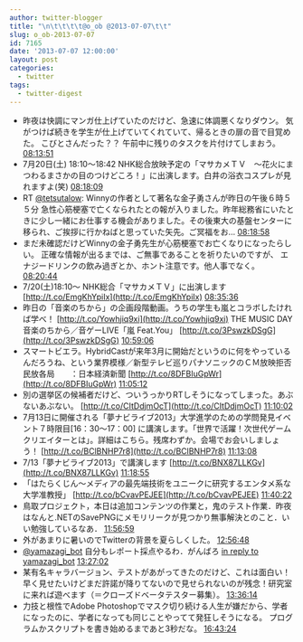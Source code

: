 ```yaml
---
author: twitter-blogger
title: "\n\t\t\t\t@o_ob @2013-07-07\t\t"
slug: o_ob-2013-07-07
id: 7165
date: '2013-07-07 12:00:00'
layout: post
categories:
  - twitter
tags:
  - twitter-digest
---
```


*   昨夜は快調にマンガ仕上げていたのだけど、急速に体調悪くなりダウン。 気がつけば続きを学生が仕上げていてくれていて、帰るときの扉の音で目覚めた。 こびとさんだった？？ 午前中に残りのタスクを片付けてしまおう。 [08:13:51](http://twitter.com/o_ob/statuses/353653047357997056)
*   7月20日(土) 18:10～18:42 NHK総合放映予定の「マサカメＴＶ　～花火にまつわるまさかの目のつけどころ！」に出演します。白井の浴衣コスプレが見れますよ(笑) [08:18:09](http://twitter.com/o_ob/statuses/353654127764582401)
*   RT [@tetsutalow](http://twitter.com/tetsutalow): Winnyの作者として著名な金子勇さんが昨日の午後６時５５分 急性心筋梗塞で亡くなられたとの報が入りました。昨年総務省にいたときに少し一緒にお仕事する機会がありました。その後東大の基盤センターに移られ、ご挨拶に行かねばと思っていた矢先。ご冥福をお… [08:18:58](http://twitter.com/o_ob/statuses/353654334623465472)
*   まだ未確認だけどWinnyの金子勇先生が心筋梗塞でお亡くなりになったらしい。 正確な情報が出るまでは、ご無事であることを祈りたいのですが、 エナジードリンクの飲み過ぎとか、ホント注意です。他人事でなく。 [08:20:44](http://twitter.com/o_ob/statuses/353654778728943616)
*   7/20(土)18:10〜 NHK総合「マサカメＴＶ」に出演します [http://t.co/EmgKhYpiIx](http://t.co/EmgKhYpiIx) [08:35:36](http://twitter.com/o_ob/statuses/353658521121849344)
*   昨日の「音楽のちから」の企画段階動画。うちの学生も嵐とコラボしたければ学べ！ [http://t.co/Yowhjiq9xi](http://t.co/Yowhjiq9xi) THE MUSIC DAY 音楽のちから／音ゲーLIVE「嵐 Feat.You」 [http://t.co/3PswzkDSgG](http://t.co/3PswzkDSgG) [10:59:06](http://twitter.com/o_ob/statuses/353694632934244353)
*   スマートビエラ。HybridCastが来年3月に開始だというのに何をやっているんだろうね、という業界模様／新型テレビ巡りパナソニックのＣＭ放映拒否　民放各局　　：日本経済新聞 [http://t.co/8DFBIuGpWr](http://t.co/8DFBIuGpWr) [11:05:12](http://twitter.com/o_ob/statuses/353696168305369089)
*   別の選挙区の候補者だけど、ついうっかりRTしそうになってしまった。あぶないあぶない。 [http://t.co/CItDdjmOcT](http://t.co/CItDdjmOcT) [11:10:02](http://twitter.com/o_ob/statuses/353697386012491776)
*   7月13日に開催される「夢ナビライブ2013」大学進学のための学問発見イベント７時限目[16：30～17：00] に講演します。「世界で活躍！次世代ゲームクリエイターとは」。詳細はこちら。残席わずか。会場でお会いしましょう！ [http://t.co/BClBNHP7r8](http://t.co/BClBNHP7r8) [11:13:08](http://twitter.com/o_ob/statuses/353698166417264640)
*   7/13「夢ナビライブ2013」で講演します [http://t.co/BNX87LLKGv](http://t.co/BNX87LLKGv) [11:18:55](http://twitter.com/o_ob/statuses/353699617956839426)
*   「はたらくじん〜メディアの最先端技術をユニークに研究するエンタメ系な大学准教授」 [http://t.co/bCvavPEJEE](http://t.co/bCvavPEJEE) [11:40:22](http://twitter.com/o_ob/statuses/353705016646832128)
*   鳥取プロジェクト，本日は追加コンテンツの作業と，鬼のテスト作業．昨夜はなんと.NETのSavePNGにメモリリークが見つかり無事解決とのこと．いい勉強しているなあ． [11:56:59](http://twitter.com/o_ob/statuses/353709197864607745)
*   外があまりに暑いのでTwitterの背景を夏らしくした。 [12:56:48](http://twitter.com/o_ob/statuses/353724252412837888)
*   [@yamazagi_bot](http://twitter.com/yamazagi_bot) 自分もレポート採点やるわ．がんばろ [in reply to yamazagi_bot](http://twitter.com/yamazagi_bot/statuses/353730280298782720) [13:27:02](http://twitter.com/o_ob/statuses/353731860087586816)
*   某有名キャラバージョン、テストがあがってきたのだけど、これは面白い！ 早く見せたいけどまだ許諾が降りてないので見せられないのが残念！研究室に来れば遊べます（＝クローズドベータテスター募集）。 [13:36:14](http://twitter.com/o_ob/statuses/353734178258436097)
*   力技と根性でAdobe Photoshopでマスク切り続ける人生が嫌だから、学者になったのに、学者になっても同じことやってて発狂しそうになる。 プログラムかスクリプトを書き始めるまであと3秒だな。 [16:43:24](http://twitter.com/o_ob/statuses/353781280510451712)